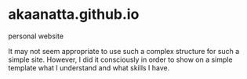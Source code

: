 # akaanatta.github.io
personal website

It may not seem appropriate to use such a complex structure for such a simple site. However, I did it consciously in order to show on a simple template what I understand and what skills I have.

